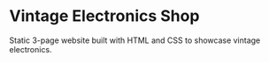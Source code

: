# Vintage Electronics Shop
Static 3-page website built with HTML and CSS to showcase vintage electronics.
